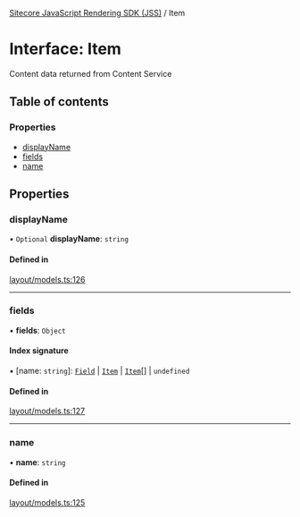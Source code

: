 [Sitecore JavaScript Rendering SDK (JSS)](../README.md) / Item

# Interface: Item

Content data returned from Content Service

## Table of contents

### Properties

- [displayName](Item.md#displayname)
- [fields](Item.md#fields)
- [name](Item.md#name)

## Properties

### displayName

• `Optional` **displayName**: `string`

#### Defined in

[layout/models.ts:126](https://github.com/Sitecore/jss/blob/release/19.0.0/packages/sitecore-jss/src/layout/models.ts#L126)

___

### fields

• **fields**: `Object`

#### Index signature

▪ [name: `string`]: [`Field`](Field.md) \| [`Item`](Item.md) \| [`Item`](Item.md)[] \| `undefined`

#### Defined in

[layout/models.ts:127](https://github.com/Sitecore/jss/blob/release/19.0.0/packages/sitecore-jss/src/layout/models.ts#L127)

___

### name

• **name**: `string`

#### Defined in

[layout/models.ts:125](https://github.com/Sitecore/jss/blob/release/19.0.0/packages/sitecore-jss/src/layout/models.ts#L125)

